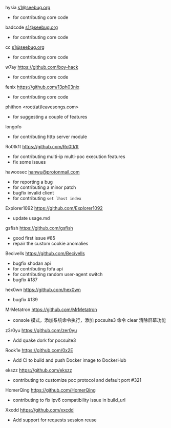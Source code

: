 hysia <s1@seebug.org>
* for contributing core code

badcode <s1@seebug.org>
* for contributing core code

cc <s1@seebug.org>
* for contributing core code

w7ay <https://github.com/boy-hack>
* for contributing core code

fenix <https://github.com/13ph03nix>
* for contributing core code

phithon <root(at)leavesongs.com>
* for suggesting a couple of features

longofo
* for contributing http server module

Ro0tk1t <https://github.com/Ro0tk1t>
* for contributing multi-ip multi-poc execution features
* fix some issues

hawoosec <hanwu@protonmail.com>
* for reporting a bug
* for contributing a minor patch
* bugfix invalid client
* for contributing `set lhost index`

Explorer1092 <https://github.com/Explorer1092>
* update usage.md

gsfish <https://github.com/gsfish>
* good first issue #85
* repair the custom cookie anomalies

Becivells <https://github.com/Becivells>
* bugfix shodan api
* for contributing fofa api
* for contributing random user-agent switch
* bugfix #187

hex0wn <https://github.com/hex0wn>
* bugfix #139

MrMetatron <https://github.com/MrMetatron>
* console 模式，添加系统命令执行，添加 pocsuite3 命令 clear 清除屏幕功能

z3r0yu <https://github.com/zer0yu>
* Add quake dork for pocsuite3

Rook1e <https://github.com/0x2E>
* Add CI to build and push Docker image to DockerHub

ekszz <https://github.com/ekszz>
* contributing to customize poc protocol and default port #321

HomerQing <https://github.com/HomerQing>
* contributing to fix ipv6 compatibility issue in build_url

Xxcdd <https://github.com/xxcdd>
* Add support for requests session reuse